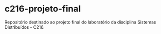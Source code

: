 # c216-projeto-final
Repositório destinado ao projeto final do laboratório da disciplina Sistemas Distribuídos - C216.
